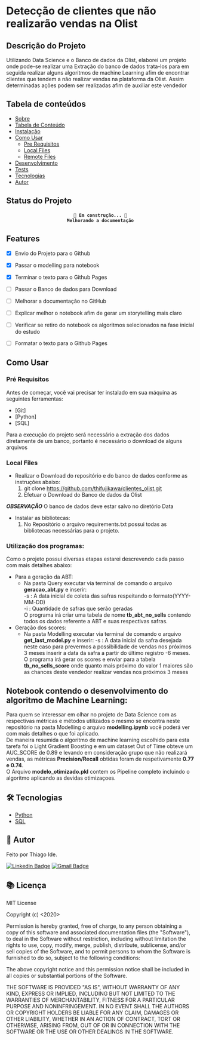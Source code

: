 # Detecção de clientes que não realizarão vendas na Olist

## Descrição do Projeto

Utilizando Data Science e o Banco de dados da Olist, elaborei um projeto onde pode-se realizar uma Extração do banco de dados trata-los para em seguida realizar alguns algoritmos de machine Learning afim de encontrar clientes que tendem a não realizar vendas na plataforma da Olist. Assim determinadas ações podem ser realizadas afim de auxiliar este vendedor

## Tabela de conteúdos

* [Sobre](#sobre)
* [Tabela de Conteúdo](#tabela_de_conteudo)
* [Instalação](#instalacao)
* [Como Usar](#como_usar)
    * [Pre Requisitos](#pre-requisitos)
    * [Local Files](#local-files)
    * [Remote Files](#remote-files)
* [Desenvolvimento](#notebook)
* [Tests](#testes)
* [Tecnologias](#tecnologias)
* [Autor](#autor)


## Status do Projeto

<h4 align="center">

    🚧 Em construção... 🚧
    Melhorando a documentação

## Features
- [x] Envio do Projeto para o Github
- [x] Passar o modelling para notebook
- [X] Terminar o texto para o Github Pages
- [ ] Passar o Banco de dados para Download
- [ ] Melhorar a documentação no GitHub
- [ ] Explicar melhor o notebook afim de gerar um storytelling mais claro
- [ ] Verificar se retiro do notebook os algoritmos selecionados na fase inicial do estudo
- [ ] Formatar o texto para o Github Pages


## Como Usar <a name="como_usar"></a>

### Pré Requisitos <a name="pre-requisitos"></a>
Antes de começar, você vai precisar ter instalado em sua máquina as seguintes ferramentas:
- [Git]
- [Python]
- [SQL]

Para a execução do projeto será necessário a extração dos dados diretamente de um banco, portanto é necessário o download de alguns arquivos

### Local Files <a name="local-files"></a>
* Realizar o Download do repositório e do banco de dados conforme as instruções abaixo:
    1. git clone https://github.com/thifujikawa/clientes_olist.git
    2. Efetuar o Download do Banco de dados da Olist 

***OBSERVAÇÃO*** O banco de dados deve estar salvo no diretório Data

* Instalar as bibliotecas:
    1. No Repositório o arquivo requirements.txt possui todas as bibliotecas necessárias para o projeto.

### Utilização dos programas:
Como o projeto possui diversas etapas estarei descrevendo cada passo com mais detalhes abaixo:  
* Para a geração da ABT:  
    * Na pasta Query executar via terminal de comando o arquivo **geracao_abt.py** e inserir:  
        -s : A data inicial de coleta das safras respeitando o formato(YYYY-MM-DD)  
        -i : Quantidade de safras que serão geradas   
        O programa irá criar uma tabela de nome **tb_abt_no_sells** contendo todos os dados referente a ABT e suas respectivas safras.
* Geração dos scores:  
    * Na pasta Modelling executar via terminal de comando o arquivo **get_last_model.py** e inserir:
        -s : A data inicial da safra desejada neste caso para prevermos a possibilidade de vendas nos próximos 3 meses inserir a data da safra a partir do último registro -6 meses.  
        O programa irá gerar os scores e enviar para a tabela **tb_no_sells_score** onde quanto mais próximo do valor 1 maiores são as chances deste vendedor realizar vendas nos próximos 3 meses  

## Notebook contendo o desenvolvimento do algoritmo de Machine Learning:  <a name="notebook"></a>
Para quem se interessar em olhar no projeto de Data Science com as respectivas métricas e métodos utilizados o mesmo se  encontra neste repositório na pasta Modelling o arquivo **modelling.ipynb** você poderá ver com mais detalhes o que foi aplicado.   
De maneira resumida o algoritmo de machine learning escolhido para esta tarefa foi o Light Gradient Boosting e em um dataset Out of Time obteve um AUC_SCORE de 0.89 e levando em consideração grupo que não realizará vendas, as métricas **Precision/Recall** obtidas foram de respetivamente **0.77 e 0.74**.  
O Arquivo **modelo_otimizado.pkl** contem os Pipeline completo incluindo o algoritmo aplicando as devidas otimizaçoes. 


## 🛠 Tecnologias <a name="tecnologias"></a>

- [Python](https://www.python.org)
- [SQL]()

## 🙍 Autor <a name="autor"></a>
Feito por Thiago Ide.

[![Linkedin Badge](https://img.shields.io/badge/-Thiago-blue?style=flat-square&logo=Linkedin&logoColor=white&link=https://www.linkedin.com/in/thide)](https://www.linkedin.com/in/thide/)
[![Gmail Badge](https://img.shields.io/badge/-thiago.ide@icloud.com-c14438?style=flat-square&logo=Gmail&logoColor=white&link=mailto:thiago.ide@icloud.com)](mailto:thiago.ide@icloud.com)


## 📚 Licença

MIT License

Copyright (c) <2020> <Seu Nome>

Permission is hereby granted, free of charge, to any person obtaining a copy
of this software and associated documentation files (the "Software"), to deal
in the Software without restriction, including without limitation the rights
to use, copy, modify, merge, publish, distribute, sublicense, and/or sell
copies of the Software, and to permit persons to whom the Software is
furnished to do so, subject to the following conditions:

The above copyright notice and this permission notice shall be included in all
copies or substantial portions of the Software.

THE SOFTWARE IS PROVIDED "AS IS", WITHOUT WARRANTY OF ANY KIND, EXPRESS OR
IMPLIED, INCLUDING BUT NOT LIMITED TO THE WARRANTIES OF MERCHANTABILITY,
FITNESS FOR A PARTICULAR PURPOSE AND NONINFRINGEMENT. IN NO EVENT SHALL THE
AUTHORS OR COPYRIGHT HOLDERS BE LIABLE FOR ANY CLAIM, DAMAGES OR OTHER
LIABILITY, WHETHER IN AN ACTION OF CONTRACT, TORT OR OTHERWISE, ARISING FROM,
OUT OF OR IN CONNECTION WITH THE SOFTWARE OR THE USE OR OTHER DEALINGS IN THE
SOFTWARE.
